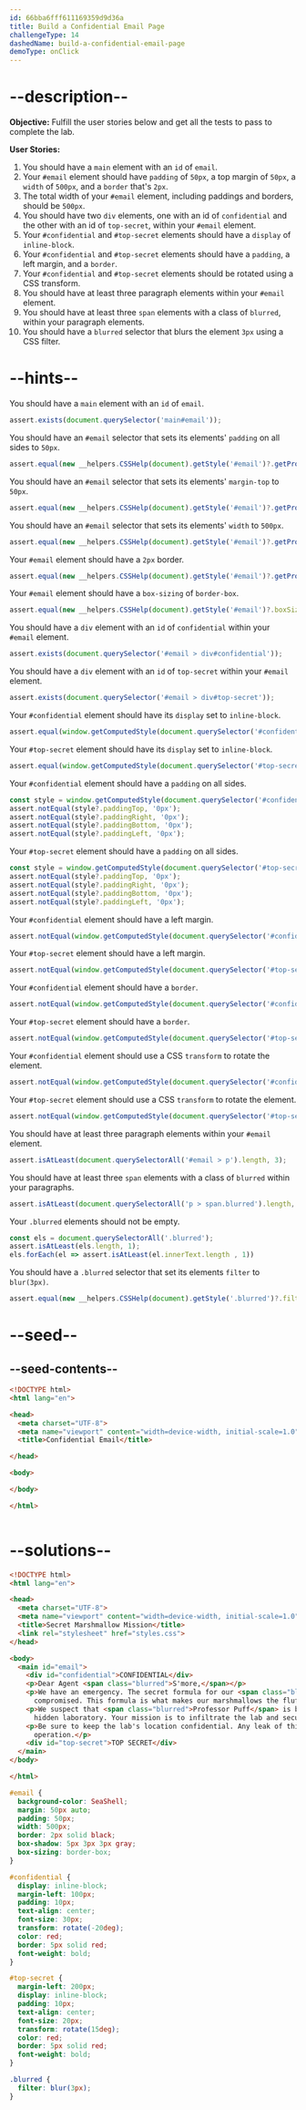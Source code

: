 ```yaml
---
id: 66bba6fff611169359d9d36a
title: Build a Confidential Email Page
challengeType: 14
dashedName: build-a-confidential-email-page
demoType: onClick
---
```


# --description--

**Objective:** Fulfill the user stories below and get all the tests to pass to complete the lab.

**User Stories:**

1. You should have a `main` element with an `id` of `email`.
1. Your `#email` element should have `padding` of `50px`, a top margin of `50px`, a `width` of `500px`, and a `border` that's `2px`.
1. The total width of your `#email` element, including paddings and borders, should be `500px`.
1. You should have two `div` elements, one with an id of `confidential` and the other with an id of `top-secret`, within your `#email` element.
1. Your `#confidential` and `#top-secret` elements should have a `display` of `inline-block`.
1. Your `#confidential` and `#top-secret` elements should have a `padding`, a left margin, and a `border`.
1. Your `#confidential` and `#top-secret` elements should be rotated using a CSS transform.
1. You should have at least three paragraph elements within your `#email` element.
1. You should have at least three `span` elements with a class of `blurred`, within your paragraph elements.
1. You should have a `blurred` selector that blurs the element `3px` using a CSS filter.

# --hints--

You should have a `main` element with an `id` of `email`.

```js
assert.exists(document.querySelector('main#email'));
```

You should have an `#email` selector that sets its elements' `padding` on all sides to `50px`.

```js
assert.equal(new __helpers.CSSHelp(document).getStyle('#email')?.getPropertyValue('padding'), '50px');
```

You should have an `#email` selector that sets its elements' `margin-top` to `50px`.

```js
assert.equal(new __helpers.CSSHelp(document).getStyle('#email')?.getPropertyValue('margin-top'), '50px');
```

You should have an `#email` selector that sets its elements' `width` to `500px`.

```js
assert.equal(new __helpers.CSSHelp(document).getStyle('#email')?.getPropertyValue('width'), '500px');
```

Your `#email` element should have a `2px` border.

```js
assert.equal(new __helpers.CSSHelp(document).getStyle('#email')?.getPropertyValue('border-width'), '2px');
```

Your `#email` element should have a `box-sizing` of `border-box`.

```js
assert.equal(new __helpers.CSSHelp(document).getStyle('#email')?.boxSizing, 'border-box');
```

You should have a `div` element with an `id` of `confidential` within your `#email` element.

```js
assert.exists(document.querySelector('#email > div#confidential'));
```

You should have a `div` element with an `id` of `top-secret` within your `#email` element.

```js
assert.exists(document.querySelector('#email > div#top-secret'));
```

Your `#confidential` element should have its `display` set to `inline-block`.

```js
assert.equal(window.getComputedStyle(document.querySelector('#confidential'))?.display, 'inline-block');
```

Your `#top-secret` element should have its `display` set to `inline-block`.

```js
assert.equal(window.getComputedStyle(document.querySelector('#top-secret'))?.display, 'inline-block');
```

Your `#confidential` element should have a `padding` on all sides.

```js
const style = window.getComputedStyle(document.querySelector('#confidential'));
assert.notEqual(style?.paddingTop, '0px');
assert.notEqual(style?.paddingRight, '0px');
assert.notEqual(style?.paddingBottom, '0px');
assert.notEqual(style?.paddingLeft, '0px');
```

Your `#top-secret` element should have a `padding` on all sides.

```js
const style = window.getComputedStyle(document.querySelector('#top-secret'));
assert.notEqual(style?.paddingTop, '0px');
assert.notEqual(style?.paddingRight, '0px');
assert.notEqual(style?.paddingBottom, '0px');
assert.notEqual(style?.paddingLeft, '0px');
```

Your `#confidential` element should have a left margin.

```js
assert.notEqual(window.getComputedStyle(document.querySelector('#confidential'))?.marginLeft, '0px');
```

Your `#top-secret` element should have a left margin.

```js
assert.notEqual(window.getComputedStyle(document.querySelector('#top-secret'))?.marginLeft, '0px');
```

Your `#confidential` element should have a `border`.

```js
assert.notEqual(window.getComputedStyle(document.querySelector('#confidential'))?.borderWidth, '0px');
```

Your `#top-secret` element should have a `border`.

```js
assert.notEqual(window.getComputedStyle(document.querySelector('#top-secret'))?.borderWidth, '0px');
```

Your `#confidential` element should use a CSS `transform` to rotate the element.

```js
assert.notEqual(window.getComputedStyle(document.querySelector('#confidential'))?.transform, 'none');
```

Your `#top-secret` element should use a CSS `transform` to rotate the element.

```js
assert.notEqual(window.getComputedStyle(document.querySelector('#top-secret'))?.transform, 'none');
```

You should have at least three paragraph elements within your `#email` element.

```js
assert.isAtLeast(document.querySelectorAll('#email > p').length, 3);
```

You should have at least three `span` elements with a class of `blurred` within your paragraphs.

```js
assert.isAtLeast(document.querySelectorAll('p > span.blurred').length, 3);
```

Your `.blurred` elements should not be empty.

```js
const els = document.querySelectorAll('.blurred');
assert.isAtLeast(els.length, 1);
els.forEach(el => assert.isAtLeast(el.innerText.length , 1))
```

You should have a `.blurred` selector that set its elements `filter` to `blur(3px)`.

```js
assert.equal(new __helpers.CSSHelp(document).getStyle('.blurred')?.filter, 'blur(3px)');
```

# --seed--

## --seed-contents--

```html
<!DOCTYPE html>
<html lang="en">

<head>
  <meta charset="UTF-8">
  <meta name="viewport" content="width=device-width, initial-scale=1.0">
  <title>Confidential Email</title>

</head>

<body>

</body>

</html>
```

```css

```

# --solutions--

```html
<!DOCTYPE html>
<html lang="en">

<head>
  <meta charset="UTF-8">
  <meta name="viewport" content="width=device-width, initial-scale=1.0">
  <title>Secret Marshmallow Mission</title>
  <link rel="stylesheet" href="styles.css">
</head>

<body>
  <main id="email">
    <div id="confidential">CONFIDENTIAL</div>
    <p>Dear Agent <span class="blurred">S'more,</span></p>
    <p>We have an emergency. The secret formula for our <span class="blurred">Mega Marshmallow</span> has been
      compromised. This formula is what makes our marshmallows the fluffiest and most delicious.</p>
    <p>We suspect that <span class="blurred">Professor Puff</span> is behind this. He has taken the formula to his
      hidden laboratory. Your mission is to infiltrate the lab and secure the formula before it's too late.</p>
    <p>Be sure to keep the lab's location confidential. Any leak of this information could jeopardize the entire
      operation.</p>
    <div id="top-secret">TOP SECRET</div>
  </main>
</body>

</html>
```

```css
#email {
  background-color: SeaShell;
  margin: 50px auto;
  padding: 50px;
  width: 500px;
  border: 2px solid black;
  box-shadow: 5px 3px 3px gray;
  box-sizing: border-box;
}

#confidential {
  display: inline-block;
  margin-left: 100px;
  padding: 10px;
  text-align: center;
  font-size: 30px;
  transform: rotate(-20deg);
  color: red;
  border: 5px solid red;
  font-weight: bold;
}

#top-secret {
  margin-left: 200px;
  display: inline-block;
  padding: 10px;
  text-align: center;
  font-size: 20px;
  transform: rotate(15deg);
  color: red;
  border: 5px solid red;
  font-weight: bold;
}

.blurred {
  filter: blur(3px);
}
```
